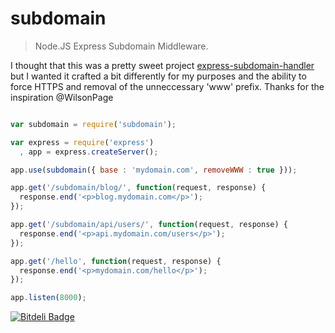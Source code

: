 
# subdomain

> Node.JS Express Subdomain Middleware.

I thought that this was a pretty sweet project [express-subdomain-handler](https://github.com/WilsonPage/express-subdomain-handler) but I wanted it crafted a bit differently for my purposes and the ability to force HTTPS and removal of the unneccessary 'www' prefix. Thanks for the inspiration @WilsonPage

```javascript

var subdomain = require('subdomain');

var express = require('express')
  , app = express.createServer();

app.use(subdomain({ base : 'mydomain.com', removeWWW : true }));

app.get('/subdomain/blog/', function(request, response) {
  response.end('<p>blog.mydomain.com</p>');
});

app.get('/subdomain/api/users/', function(request, response) {
  response.end('<p>api.mydomain.com/users</p>');
});

app.get('/hello', function(request, response) {
  response.end('<p>mydomain.com/hello</p>');
});

app.listen(8000);

```

[![Bitdeli Badge](https://d2weczhvl823v0.cloudfront.net/edwardhotchkiss/subdomain/trend.png)](https://bitdeli.com/free "Bitdeli Badge")

